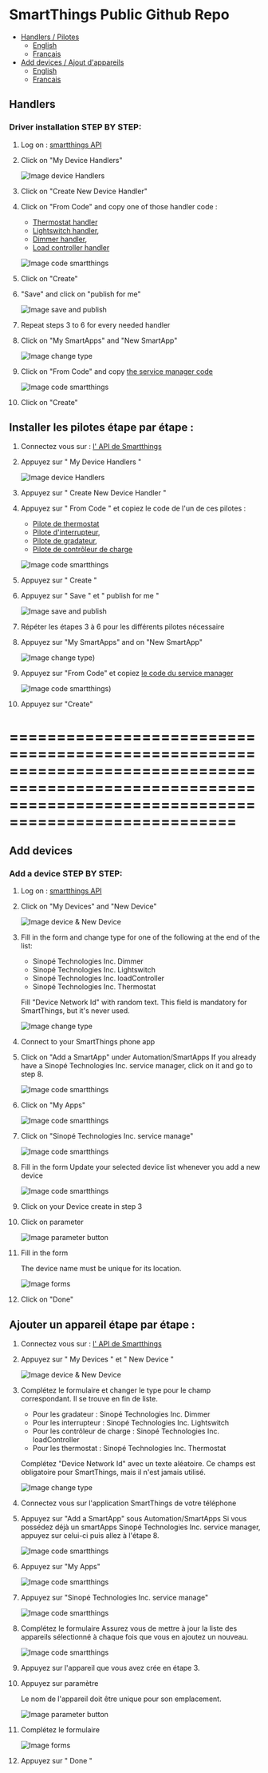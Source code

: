 
# SmartThings Public Github Repo

<ul>
	<li><a href="#driver" title="Titre">Handlers / Pilotes</a>
		<ul>
			<li><a href="#Ten" title="Titre">English</a></li>
			<li><a href="#Tfr" title="Titre">Francais</a></li>
		</ul>
	</li>
	<li><a href="#sw" title="Titre">Add devices / Ajout d'appareils</a>
		<ul>
			<li><a href="#Sen" title="Titre">English</a></li>
			<li><a href="#Sfr" title="Titre">Francais</a></li>
		</ul>
	</li>
</ul>




<h2 id="driver">Handlers</h2>
<h3 id="Ten">Driver installation STEP BY STEP: </h3>


1. Log on : [smartthings API](https://graph.api.smartthings.com/ide/devices)

2. Click on "My Device Handlers"

	![Image device Handlers](https://raw.githubusercontent.com/sinopetechnologies/pictures_readme/master/deviceHandler.PNG)

3. Click on "Create New Device Handler"

4. Click on "From Code" and copy one of those handler code :
	* [Thermostat handler](https://github.com/sinopetechnologies/smartThings/blob/master/driver_device_thermostat.groovy)
	* [Lightswitch handler](https://github.com/sinopetechnologies/smartThings/blob/master/driver_device_lightswitch.groovy),
	* [Dimmer handler](https://github.com/sinopetechnologies/smartThings/blob/master/driver_device_dimmer.groovy),
	* [Load controller handler](https://github.com/sinopetechnologies/smartThings/blob/master/driver_device_loadcontroller.groovy)

	![Image code smartthings](https://raw.githubusercontent.com/sinopetechnologies/pictures_readme/master/copy_code.PNG)

5. Click on "Create"

6. "Save" and click on "publish for me" 

	![Image save and publish](https://raw.githubusercontent.com/sinopetechnologies/pictures_readme/master/save%26publish.PNG)

7. Repeat steps 3 to 6 for every needed handler

8. Click on "My SmartApps" and "New SmartApp"

	![Image change type](https://raw.githubusercontent.com/sinopetechnologies/pictures_readme/master/createSmartApp.PNG)

9. Click on "From Code" and copy [the service manager code](https://github.com/sinopetechnologies/smartThings/blob/master/service_app.groovy)

	![Image code smartthings](https://raw.githubusercontent.com/sinopetechnologies/pictures_readme/master/codeSmartApp.PNG)

10. Click on "Create"


<h2 id="Tfr">Installer les pilotes étape par étape : </h2>


1. Connectez vous sur : [l' API de Smartthings ](https://graph.api.smartthings.com/ide/devices)

2. Appuyez sur " My Device Handlers "

	![Image device Handlers](https://raw.githubusercontent.com/sinopetechnologies/pictures_readme/master/deviceHandler.PNG)

3. Appuyez sur " Create New Device Handler "

4. Appuyez sur " From Code " et copiez le code de l'un de ces pilotes :
	* [Pilote de thermostat](https://github.com/sinopetechnologies/smartThings/blob/master/driver_device_thermostat.groovy)
	* [Pilote d'interrupteur](https://github.com/sinopetechnologies/smartThings/blob/master/driver_device_lightswitch.groovy),
	* [Pilote de  gradateur](https://github.com/sinopetechnologies/smartThings/blob/master/driver_device_dimmer.groovy),
	* [Pilote de contrôleur de charge](https://github.com/sinopetechnologies/smartThings/blob/master/driver_device_loadcontroller.groovy)

	![Image code smartthings](https://raw.githubusercontent.com/sinopetechnologies/pictures_readme/master/copy_code.PNG)

5. Appuyez sur " Create "

6. Appuyez sur " Save " et " publish for me " 

	![Image save and publish](https://raw.githubusercontent.com/sinopetechnologies/pictures_readme/master/save%26publish.PNG)

7. Répéter les étapes 3 à 6 pour les différents pilotes nécessaire

8. Appuyez sur "My SmartApps" and on "New SmartApp"

	![Image change type](https://raw.githubusercontent.com/sinopetechnologies/pictures_readme/master/createSmartApp.PNG))

9. Appuyez sur "From Code" et copiez [le code du service manager](https://github.com/sinopetechnologies/smartThings/blob/master/service_app.groovy)

	![Image code smartthings](https://raw.githubusercontent.com/sinopetechnologies/pictures_readme/master/codeSmartApp.PNG))

10. Appuyez sur "Create"















==========================================================================================================================================================
==========================================================================================================================================================

<h2 id="sw">Add devices</h2>
<h3 id="Sen">Add a device STEP BY STEP: </h3>


1. Log on : [smartthings API](https://graph.api.smartthings.com/ide/devices)

2. Click on "My Devices" and "New Device"

	![Image device & New Device](https://raw.githubusercontent.com/sinopetechnologies/pictures_readme/master/new_device.PNG)

3. Fill in the form and change type for one of the following at the end of the list:
	* Sinopé Technologies Inc. Dimmer
	* Sinopé Technologies Inc. Lightswitch
	* Sinopé Technologies Inc. loadController
	* Sinopé Technologies Inc. Thermostat

	Fill "Device Network Id" with random text. This field is mandatory for SmartThings, but it's never used.

	![Image change type](https://raw.githubusercontent.com/sinopetechnologies/pictures_readme/master/type.PNG)

4. Connect to your SmartThings phone app

5. Click on "Add a SmartApp" under Automation/SmartApps
	If you already have a Sinopé Technologies Inc. service manager, click on it and go to step 8.

	![Image code smartthings](https://raw.githubusercontent.com/sinopetechnologies/pictures_readme/master/addSmartApp-1.png)

6. Click on "My Apps"

	![Image code smartthings](https://raw.githubusercontent.com/sinopetechnologies/pictures_readme/master/addSmartApp-2.png)

7. Click on "Sinopé Technologies Inc. service manage"

	![Image code smartthings](https://raw.githubusercontent.com/sinopetechnologies/pictures_readme/master/addSmartApp-3.png)

8. Fill in the form
	Update your selected device list whenever you add a new device

	![Image code smartthings](https://raw.githubusercontent.com/sinopetechnologies/pictures_readme/master/formSmartApp.png)

9. Click on your Device create in step 3

10. Click on parameter

	![Image parameter button](https://raw.githubusercontent.com/sinopetechnologies/pictures_readme/master/apps_sinope.png)

11. Fill in the form

	The device name must be unique for its location.

	![Image forms](https://raw.githubusercontent.com/sinopetechnologies/pictures_readme/master/forms.png)

12. Click on "Done"


<h2 id="Sfr">Ajouter un appareil étape par étape : </h2>


1. Connectez vous sur : [l' API de Smartthings ](https://graph.api.smartthings.com/ide/devices)

2. Appuyez sur " My Devices " et " New Device "

	![Image device & New Device](https://raw.githubusercontent.com/sinopetechnologies/pictures_readme/master/new_device.PNG)

3. Complétez le formulaire et changer le type pour le champ correspondant. Il se trouve en fin de liste.
	* Pour les gradateur : Sinopé Technologies Inc. Dimmer
	* Pour les interrupteur : Sinopé Technologies Inc. Lightswitch
	* Pour les contrôleur de charge : Sinopé Technologies Inc. loadController
	* Pour les thermostat : Sinopé Technologies Inc. Thermostat

	Complétez "Device Network Id" avec un texte aléatoire. Ce champs est obligatoire pour SmartThings, mais il n'est jamais utilisé.

	![Image change type](https://raw.githubusercontent.com/sinopetechnologies/pictures_readme/master/type.PNG)

4. Connectez vous sur l'application SmartThings de votre téléphone

5. Appuyez sur "Add a SmartApp" sous Automation/SmartApps
	Si vous possédez déjà un smartApps Sinopé Technologies Inc. service manager, appuyez sur celui-ci puis allez à l'étape 8.

	![Image code smartthings](https://raw.githubusercontent.com/sinopetechnologies/pictures_readme/master/addSmartApp-1.png)

6. Appuyez sur "My Apps"

	![Image code smartthings](https://raw.githubusercontent.com/sinopetechnologies/pictures_readme/master/addSmartApp-2.png)

7. Appuyez sur "Sinopé Technologies Inc. service manage"

	![Image code smartthings](https://raw.githubusercontent.com/sinopetechnologies/pictures_readme/master/addSmartApp-3.png)

8. Complétez le formulaire
	Assurez vous de mettre à jour la liste des appareils sélectionné à chaque fois que vous en ajoutez un nouveau.

	![Image code smartthings](https://raw.githubusercontent.com/sinopetechnologies/pictures_readme/master/formSmartApp.png)

10. Appuyez sur l'appareil que vous avez crée en étape 3.

11. Appuyez sur paramètre

	Le nom de l'appareil doit être unique pour son emplacement.

	![Image parameter button](https://raw.githubusercontent.com/sinopetechnologies/pictures_readme/master/apps_sinope.png)

12. Complétez le formulaire

	![Image forms](https://raw.githubusercontent.com/sinopetechnologies/pictures_readme/master/forms.png)

13. Appuyez sur " Done "